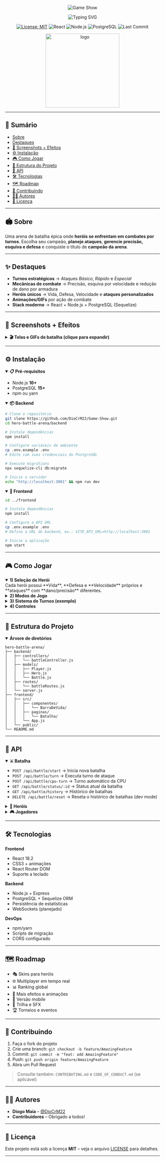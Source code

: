 <!-- HEADER ANIMADO -->

<p align="center">
  <img src="https://capsule-render.vercel.app/api?type=waving&height=320&text=Game%20Show%20&fontAlign=50&fontAlignY=40&color=0:4361ee,100:f72585&fontColor=FFFFFF" alt="Game Show"/>
</p>

<p align="center">
  <img src="https://readme-typing-svg.demolab.com?height=220&font=JetBrains+Mono&size=30&duration=2800&pause=800&center=true&vCenter=true&multiline=true&width=720&lines=Escolha+seu+her%C3%B3i.;Monte+a+estrat%C3%A9gia.;Domine+a+arena." alt="Typing SVG"/>
</p>

<!-- BADGES -->

<p align="center">
  <a href="LICENSE"><img src="https://img.shields.io/badge/License-MIT-yellow.svg?style=for-the-badge" alt="License: MIT"/></a>
  <img src="https://img.shields.io/badge/React-18.2.0-61DAFB.svg?style=for-the-badge&logo=react&logoColor=white" alt="React"/>
  <img src="https://img.shields.io/badge/Node.js-16%2B-339933.svg?style=for-the-badge&logo=node.js&logoColor=white" alt="Node.js"/>
  <img src="https://img.shields.io/badge/PostgreSQL-15-336791.svg?style=for-the-badge&logo=postgresql&logoColor=white" alt="PostgreSQL"/>
  <img src="https://img.shields.io/github/last-commit/DioCrM22/Game-Show?style=for-the-badge" alt="Last Commit"/>
</p>

<p align="center">
  <picture>
    <img src="frontend/public/images/logo.jpg" width="240" alt="logo"/>
  </picture>
</p>

---

## 🧭 Sumário

* [Sobre](#-sobre)
* [Destaques](#-destaques)
* [📸 Screenshots + Efeitos](#-screenshots--efeitos)
* [⚙️ Instalação](#️-instalação)
* [🎮 Como Jogar](#-como-jogar)
* [🧩 Estrutura do Projeto](#-estrutura-do-projeto)
* [🔌 API](#-api)
* [🛠️ Tecnologias](#️-tecnologias)
* [🗺️ Roadmap](#️-roadmap)
* [🤝 Contribuindo](#-contribuindo)
* [🧑‍💻 Autores](#-autores)
* [📄 Licença](#-licença)

---

## 🏟️ Sobre

Uma arena de batalha épica onde **heróis se enfrentam em combates por turnos**. Escolha seu campeão, **planeje ataques**, **gerencie precisão, esquiva e defesa** e conquiste o título de **campeão da arena**.

---

## ✨ Destaques

* **Turnos estratégicos** → Ataques *Básico*, *Rápido* e *Especial*
* **Mecânicas de combate** → Precisão, esquiva por velocidade e redução de dano por armadura
* **Heróis únicos** → Vida, Defesa, Velocidade e **ataques personalizados**
* **Animações/GIFs** por ação de combate
* **Stack moderno** → React + Node.js + PostgreSQL (Sequelize)

---

## 📸 Screenshots + Efeitos

<details>
  <summary><strong>🎬 Telas e GIFs de batalha (clique para expandir)</strong></summary>

  <p align="center">
      <img src="./frontend/public/gitimage/1.png" alt="Logo" width="500"/>
      <img src="./frontend/public/gitimage/2.png" alt="Logo" width="500"/>
      <img src="./frontend/public/gitimage/3.png" alt="Logo" width="500"/>
      <img src="./frontend/public/gitimage/5.png" alt="Logo" width="500"/>
      <img src="./frontend/public/gitimage/6.png" alt="Logo" width="500"/>
      <img src="./frontend/public/gitimage/4.png" alt="Logo" width="500"/>
  </p>
</details>

</details>

---

## ⚙️ Instalação

<details open>
  <summary><strong>📋 Pré-requisitos</strong></summary>

* Node.js **16+**
* PostgreSQL **15+**
* npm ou yarn

</details>

<details open>
  <summary><strong>📦 Backend</strong></summary>

```bash
# Clone o repositório
git clone https://github.com/DioCrM22/Game-Show.git
cd hero-battle-arena/backend

# Instale dependências
npm install

# Configure variáveis de ambiente
cp .env.example .env
# Edite com suas credenciais do PostgreSQL

# Execute migrations
npx sequelize-cli db:migrate

# Inicie o servidor
echo "http://localhost:3001" && npm run dev
```

</details>

<details open>
  <summary><strong>🎨 Frontend</strong></summary>

```bash
cd ../frontend

# Instale dependências
npm install

# Configure a API URL
cp .env.example .env
# Defina a URL do backend, ex.: VITE_API_URL=http://localhost:3001

# Inicie a aplicação
npm start
```

</details>

---

## 🎮 Como Jogar

<details open>
  <summary><strong>1) Seleção de Herói</strong></summary>
Cada herói possui **Vida**, **Defesa e **Velocidade** próprios e **ataques** com **dano/precisão** diferentes.
</details>

<details>
  <summary><strong>2) Modos de Jogo</strong></summary>

* 👥 **PVP**: contra outro jogador
* 🤖 **PVE**: contra CPU

</details>

<details>
  <summary><strong>3) Sistema de Turnos (exemplo)</strong></summary>

```javascript
// Fluxo de exemplo
Jogador 1 → Ataque Básico (←)
Jogador 2 → Ataque Rápido (→)
Jogador 1 → Ataque Especial (↑) // requer 3 cargas
```

</details>

<details>
  <summary><strong>4) Controles</strong></summary>

**Jogador 1**

* <kbd>←</kbd> Básico
* <kbd>→</kbd> Rápido
* <kbd>↑</kbd> Especial

**Jogador 2**

* <kbd>A</kbd> Básico
* <kbd>D</kbd> Rápido
* <kbd>W</kbd> Especial

</details>

---

## 🧩 Estrutura do Projeto

<details open>
  <summary><strong>Árvore de diretórios</strong></summary>

```text
hero-battle-arena/
├── backend/
│   ├── controllers/
│   │   └── battleController.js
│   ├── models/
│   │   ├── Player.js
│   │   ├── Hero.js
│   │   └── Battle.js
│   ├── routes/
│   │   └── battleRoutes.js
│   └── server.js
├── frontend/
│   ├── src/
│   │   ├── componentes/
│   │   │   └── BarraDeVida/
│   │   ├── paginas/
│   │   │   └── Batalha/
│   │   └── App.js
│   └── public/
└── README.md
```

</details>

---

## 🔌 API

<details open>
  <summary><strong>⚔️ Batalha</strong></summary>

* `POST /api/battle/start` → Inicia nova batalha
* `POST /api/battle/turn` → Executa turno de ataque
* `POST /api/battle/cpu-turn` → Turno automático da CPU
* `GET /api/battle/status/:id` → Status atual da batalha
* `GET /api/battle/history` → Histórico de batalhas
* `DELETE /api/battle/reset` → Reseta o histórico de batalhas (dev mode)
  
</details>

<details>
  <summary><strong>🦸 Heróis</strong></summary>

* `GET /api/heroes` → Lista todos os heróis
* `GET /api/heroes/:id` → Detalhes do herói
* `GET /api/heroes/random` → Retorna um herói aleatório
* `GET /api/heroes/:id/gifs` → Retorna GIFs de entrada, ataque, especial e vitória do herói
  
</details>

<details>
  <summary><strong>🎮 Jogadores</strong></summary>

* `GET /api/players` → Estatísticas gerais dos jogadores
* `POST /api/players` → Cria novo jogador
* `PUT /api/players/:id` → Atualiza informações do jogador
* `GET /api/players/ranking` → Ranking de vitórias
* `GET /api/players/check?name={nome}` → Verifica se nome já existe
  
</details>

---

## 🛠️ Tecnologias

**Frontend**

* React 18.2
* CSS3 + animações
* React Router DOM
* Suporte a teclado

**Backend**

* Node.js + Express
* PostgreSQL + Sequelize ORM
* Persistência de estatísticas
* WebSockets (planejado)

**DevOps**

* npm/yarn
* Scripts de migração
* CORS configurado

---

## 🗺️ Roadmap

* 🎭 Skins para heróis
* 🌐 Multiplayer em tempo real
* 📊 Ranking global
* 🎨 Mais efeitos e animações
* 📱 Versão mobile
* 🎵 Trilha e SFX
* 🏆 Torneios e eventos

---

## 🤝 Contribuindo

1. Faça o fork do projeto
2. Crie uma branch: `git checkout -b feature/AmazingFeature`
3. Commit: `git commit -m "feat: add AmazingFeature"`
4. Push: `git push origin feature/AmazingFeature`
5. Abra um Pull Request

> Consulte também: `CONTRIBUTING.md` e `CODE_OF_CONDUCT.md` (se aplicável)

---

## 🧑‍💻 Autores

* **Diogo Maia** – [@DioCrM22](https://github.com/DioCrM22)
* **Contribuidores** – Obrigado a todos!

---

## 📄 Licença

Este projeto está sob a licença **MIT** – veja o arquivo [LICENSE](LICENSE) para detalhes.

---

<!-- NOTAS DE USO
- Substitua caminhos/usuário, adicione suas imagens em frontend/public/images/...
- Para GIFs pesados, prefira seções colapsáveis (<details>) para manter o README leve.
- Evite usar CSS customizado: o GitHub sanitiza estilos; prefira recursos nativos (details/summary, picture, mermaid, badges SVG).
-->
